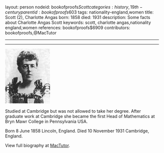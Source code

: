 layout: person
nodeid: bookofproofs$Scott
categories: history,19th-century
parentid: bookofproofs$603
tags: nationality-england,women
title: Scott (2), Charlotte Angas
born: 1858
died: 1931
description: Some facts about Charlotte Angas Scott
keywords: scott, charlotte angas,nationality england,women
references: bookofproofs$6909
contributors: bookofproofs,@MacTutor

---


---

![Scott.jpg](https://github.com/bookofproofs/bookofproofs.github.io/blob/main/_sources/_assets/images/portraits/Scott.jpg?raw=true)

Studied at Cambridge but was not allowed to take her degree. After graduate work at Cambridge she became the first Head of Mathematics at Bryn Mawr College in Pennsylvania USA.

Born 8 June 1858 Lincoln, England. Died 10 November 1931 Cambridge, England.


View full biography at [MacTutor](https://mathshistory.st-andrews.ac.uk/Biographies/Scott/).